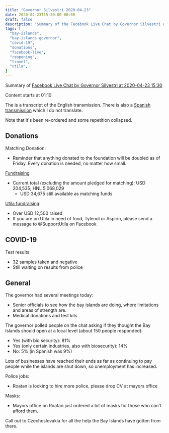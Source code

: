 ```yaml
---
title: "Governor Silvestri 2020-04-23"
date: 2020-04-23T15:30:00-06:00
draft: false
description: "Summary of the Facebook Live Chat by Governor Silvestri at 2020-04-23 15:30"
tags: [
  "bay-islands",
  "bay-islands-governor",
  "covid-19",
  "donations",
  "facebook-live",
  "reopening",
  "travel",
  "utila",
]
---
```


Summary of [Facebook Live Chat by Governor Silvestri at 2020-04-23
15:30](https://www.facebook.com/gobernacionislas/videos/2388264771276366)

Content starts at 01:10

The is a transcript of the English transmission. There is also a [Spanish
transmission](https://www.facebook.com/gobernacionislas/videos/1131398520543731)
which I do not translate.

Note that it's been re-ordered and some repetition collapsed.

Donations
---------

Matching Donation:
* Reminder that anything donated to the foundation will be doubled as of
  Friday. Every donation is needed, no matter how small.

[Fundraising](https://themakeitcountfoundation.org/)
* Current total (excluding the amount pledged for matching):
  USD 204,535; HNL 5,068,029
  * USD 34,675 still available as matching funds

[Utila fundraising](http://www.SupportUtila.org):
* Over USD 12,500 raised
* If you are on Utila in need of food, Tylenol or Aspirin, please send a
  message to @SupportUtila on Facebook

COVID-19
--------

Test results:
* 32 samples taken and negative
* Still waiting on results from police

General
-------

The governor had several meetings today:
* Senior officials to see how the bay islands are doing, where limitations and
  areas of strength are.
* Medical donations and test kits

The governor polled people on the chat asking if they thought the Bay Islands
should open at a local level (about 150 people responded):
* Yes (with bio security): 81%
* Yes (only certain industries, also with biosecurity): 14%
* No: 5% (in Spanish was 9%)

Lots of businesses have reached their ends as far as continuing to pay people
while the islands are shut down, so unemployment has increased.

Police jobs:
* Roatan is looking to hire more police, please drop CV at mayors office

Masks:
* Mayors office on Roatan just ordered a lot of masks for those who can't
  afford them.

Call out to Czechoslovakia for all the help the Bay Islands have gotten from
there.


